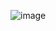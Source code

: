 ![image](https://github.com/Aidin-Khalili/microprocessor_-_assembly-06/assets/91956465/93ca3546-4dea-492f-b0b3-70f833c4d038)
